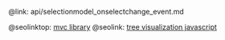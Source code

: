 @link: api/selectionmodel_onselectchange_event.md

@seolinktop: [mvc library](https://webix.com)
@seolink: [tree visualization javascript](https://webix.com/widget/tree/)